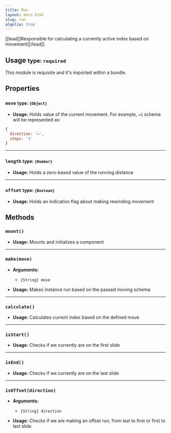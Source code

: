 ```yaml
---
title: Run
layout: docs.html
slug: run
algolia: true
---
```


[[lead]]Responsible for calculating a currently active index based on movement[[/lead]]

## Usage <small>type: `required`</small>

This module is requisite and it's imported within a bundle.

## Properties

### `move` <small>type: `{Object}`</small>

- **Usage:** Holds value of the current movement. For example, `=1` schema will be represented as:

```js
{
  direction: '=',
  steps: '1'
}
```

---

### `length` <small>type: `{Number}`</small>

- **Usage:** Holds a zero-based value of the running distance

---

### `offset` <small>type: `{Boolean}`</small>

- **Usage:** Holds an indication flag about making rewinding movement

## Methods

### `mount()`

- **Usage:** Mounts and initializes a component

---

### `make(move)`

- **Arguments:**
  - `{String} move`

- **Usage:** Makes instance run based on the passed moving schema

---

### `calculate()`

- **Usage:** Calculates current index based on the defined move

---

### `isStart()`

- **Usage:** Checks if we currently are on the first slide

---

### `isEnd()`

- **Usage:** Checks if we currently are on the last slide

---

### `isOffset(direction)`

- **Arguments:**
  - `{String} direction`

- **Usage:** Checks if we are making an offset run, from last to first or first to last slide
